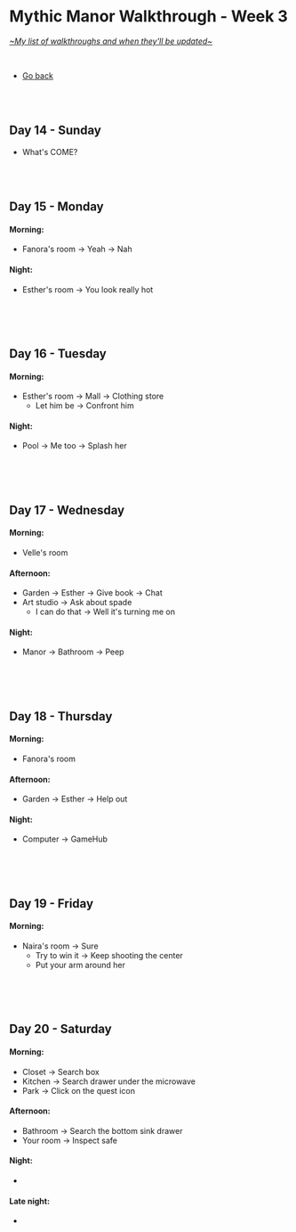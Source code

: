 # Mythic Manor Walkthrough - Week 3
[*\~My list of walkthroughs and when they'll be updated\~*](https://www.patreon.com/maimlain)

<br>

- [Go back](https://github.com/maim-lain/mythicmanor/blob/master/walkthrough.md)

<br>
<br>

## Day 14 - Sunday
- What's COME?

<br>
<br>

## Day 15 - Monday
#### Morning:
- Fanora's room -> Yeah -> Nah

#### Night:
- Esther's room -> You look really hot

<br>
<br>
<br>

## Day 16 - Tuesday
#### Morning:
- Esther's room -> Mall -> Clothing store
    - Let him be -> Confront him

#### Night:
- Pool -> Me too -> Splash her

<br>
<br>
<br>

## Day 17 - Wednesday
#### Morning:
- Velle's room

#### Afternoon:
- Garden -> Esther -> Give book -> Chat
- Art studio -> Ask about spade
    - I can do that -> Well it's turning me on

#### Night:
- Manor -> Bathroom -> Peep

<br>
<br>
<br>

## Day 18 - Thursday
#### Morning:
- Fanora's room

#### Afternoon:
- Garden -> Esther -> Help out

#### Night:
- Computer -> GameHub

<br>
<br>
<br>

## Day 19 - Friday
#### Morning:
- Naira's room -> Sure
    - Try to win it -> Keep shooting the center
    - Put your arm around her

<br>
<br>
<br>

## Day 20 - Saturday
#### Morning:
- Closet -> Search box
- Kitchen -> Search drawer under the microwave
- Park -> Click on the quest icon

#### Afternoon:
- Bathroom -> Search the bottom sink drawer
- Your room -> Inspect safe

#### Night:
- 

#### Late night:
- 

<br>
<br>
<br>

<!---

- check Naira's diary after events
    - Garden -> Esther -> Ask to get.. -> Fix her computer


- Velle 9 - Morning - Park | Click on quest icon, complete the event. Morning/Night - Her room | Visit her.
- Esther 10 - Afternoon - Garden | Help her out in the garden.
- Fanora 10 - Morning - Mall | Visit the mall.
- Naira 10 - Afternoon - Her room | Visit her.
- Nefari 10 - Afternoon - Library | Click on her.   
- Velle 10 - Afternoon - Velvet Desires | Visit the club.


get uncen images, send to mod say cen are from patreon here are uncen, and ask to post walkt link

- Esther 10 - 
- Fanora 10 - 
- Naira 10 - 
- Nefari 10 - 
- Velle 10 - 






## Day  - day
#### Morning:
- 

#### Afternoon:
- 

#### Night:
- 

#### Late night:
- 

<br>
<br>
<br>




- Naira Accessible room content | Naira’s diary (more entries as Naira levels up), Naira’s locked box. (Password for the box is in Diary entry #473 - “naira+[mc]” with “[mc]” being your character’s name). You may also use “naira+mc” if your name is not working.
- when esther is lvl 13 watch p in the morning
- Magic Lake -> Dock -> Look around (at night)

--->
